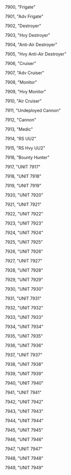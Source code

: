﻿7900, "Frigate"

7901, "Adv Frigate"

7902, "Destroyer"

7903, "Hvy Destroyer"

7904, "Anti-Air Destroyer"

7905, "Hvy Anti-Air Destroyer"

7906, "Cruiser"

7907, "Adv Cruiser"

7908, "Monitor"

7909, "Hvy Monitor"

7910, "Air Cruiser"

7911, "Undeployed Cannon"

7912, "Cannon"

7913, "Medic"

7914, "RS UU2"

7915, "RS Hvy UU2"

7916, "Bounty Hunter"

7917, "UNIT 7917"

7918, "UNIT 7918"

7919, "UNIT 7919"

7920, "UNIT 7920"

7921, "UNIT 7921"

7922, "UNIT 7922"

7923, "UNIT 7923"

7924, "UNIT 7924"

7925, "UNIT 7925"

7926, "UNIT 7926"

7927, "UNIT 7927"

7928, "UNIT 7928"

7929, "UNIT 7929"

7930, "UNIT 7930"

7931, "UNIT 7931"

7932, "UNIT 7932"

7933, "UNIT 7933"

7934, "UNIT 7934"

7935, "UNIT 7935"

7936, "UNIT 7936"

7937, "UNIT 7937"

7938, "UNIT 7938"

7939, "UNIT 7939"

7940, "UNIT 7940"

7941, "UNIT 7941"

7942, "UNIT 7942"

7943, "UNIT 7943"

7944, "UNIT 7944"

7945, "UNIT 7945"

7946, "UNIT 7946"

7947, "UNIT 7947"

7948, "UNIT 7948"

7949, "UNIT 7949"


